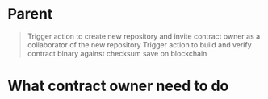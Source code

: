 # Parent

> Trigger action to create new repository and invite contract owner as a collaborator of the new repository
> Trigger action to build and verify contract binary against checksum save on blockchain

# What contract owner need to do
